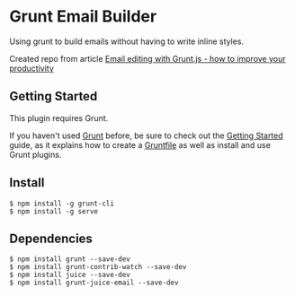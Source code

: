 Grunt Email Builder
===================

Using grunt to build emails without having to write inline styles.

Created repo from article [Email editing with Grunt.js - how to improve your productivity](http://www.pure360.com/blog/blog-entries/Grunt-install)

## Getting Started
This plugin requires Grunt.

If you haven't used [Grunt](http://gruntjs.com/) before, be sure to check out the [Getting Started](http://gruntjs.com/getting-started) guide, as it explains how to create a [Gruntfile](http://gruntjs.com/sample-gruntfile) as well as install and use Grunt plugins.

## Install
	$ npm install -g grunt-cli
  	$ npm install -g serve
  

## Dependencies
	$ npm install grunt --save-dev
  	$ npm install grunt-contrib-watch --save-dev
  	$ npm install juice --save-dev
	$ npm install grunt-juice-email --save-dev
  


